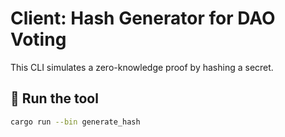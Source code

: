# Client: Hash Generator for DAO Voting

This CLI simulates a zero-knowledge proof by hashing a secret.

## 🚀 Run the tool
```bash
cargo run --bin generate_hash
```
